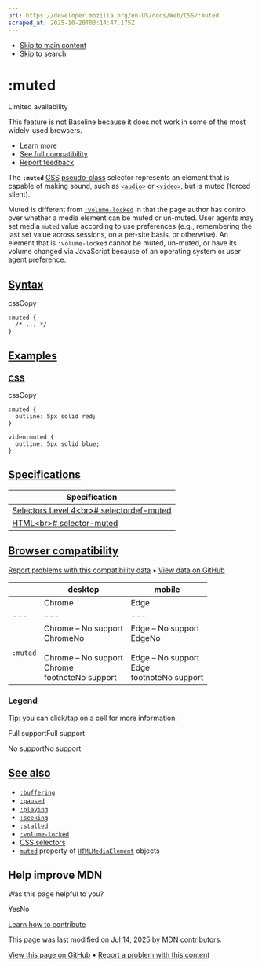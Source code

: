 ```yaml
---
url: https://developer.mozilla.org/en-US/docs/Web/CSS/:muted
scraped_at: 2025-10-20T03:14:47.175Z
---
```


- [Skip to main content](https://developer.mozilla.org/en-US/docs/Web/CSS/:muted#content)
- [Skip to search](https://developer.mozilla.org/en-US/docs/Web/CSS/:muted#search)

# :muted

Limited availability

This feature is not Baseline because it does not work in some of the most widely-used browsers.

- [Learn more](https://developer.mozilla.org/en-US/docs/Glossary/Baseline/Compatibility)
- [See full compatibility](https://developer.mozilla.org/en-US/docs/Web/CSS/:muted#browser_compatibility)
- [Report feedback](https://survey.alchemer.com/s3/7634825/MDN-baseline-feedback?page=%2Fen-US%2Fdocs%2FWeb%2FCSS%2F%3Amuted&level=not)

The **`:muted`** [CSS](https://developer.mozilla.org/en-US/docs/Web/CSS) [pseudo-class](https://developer.mozilla.org/en-US/docs/Web/CSS/Pseudo-classes) selector represents an element that is capable of making sound, such as [`<audio>`](https://developer.mozilla.org/en-US/docs/Web/HTML/Reference/Elements/audio) or [`<video>`](https://developer.mozilla.org/en-US/docs/Web/HTML/Reference/Elements/video), but is muted (forced silent).

Muted is different from [`:volume-locked`](https://developer.mozilla.org/en-US/docs/Web/CSS/:volume-locked) in that the page author has control over whether a media element can be muted or un-muted.
User agents may set media `muted` value according to use preferences (e.g., remembering the last set value across sessions, on a per-site basis, or otherwise).
An element that is `:volume-locked` cannot be muted, un-muted, or have its volume changed via JavaScript because of an operating system or user agent preference.

## [Syntax](https://developer.mozilla.org/en-US/docs/Web/CSS/:muted\#syntax)

cssCopy

```
:muted {
  /* ... */
}

```

## [Examples](https://developer.mozilla.org/en-US/docs/Web/CSS/:muted\#examples)

### [CSS](https://developer.mozilla.org/en-US/docs/Web/CSS/:muted\#css)

cssCopy

```
:muted {
  outline: 5px solid red;
}

video:muted {
  outline: 5px solid blue;
}

```

## [Specifications](https://developer.mozilla.org/en-US/docs/Web/CSS/:muted\#specifications)

| Specification |
| --- |
| [Selectors Level 4\<br>\# selectordef-muted](https://drafts.csswg.org/selectors/#selectordef-muted) |
| [HTML\<br>\# selector-muted](https://html.spec.whatwg.org/multipage/semantics-other.html#selector-muted) |

## [Browser compatibility](https://developer.mozilla.org/en-US/docs/Web/CSS/:muted\#browser_compatibility)

[Report problems with this compatibility data](https://developer.mozilla.org/en-US/docs/Web/CSS/:muted# "Report an issue with this compatibility data") •
[View data on GitHub](https://github.com/mdn/browser-compat-data/tree/main/css/selectors/muted.json "File: ⁨css/selectors/muted.json⁩")

|  | desktop | mobile |
| --- | --- | --- |
|  | Chrome | Edge | Firefox | Opera | Safari | Chrome Android | Firefox for Android | Opera Android | Safari on iOS | Samsung Internet | WebView Android | WebView on iOS |
| --- | --- | --- | --- | --- | --- | --- | --- | --- | --- | --- | --- | --- |
| `:muted` | Chrome – No support<br>ChromeNo<br> <br>Chrome – No support<br>Chrome<br>footnoteNo support | Edge – No support<br>EdgeNo<br> <br>Edge – No support<br>Edge<br>footnoteNo support | Firefox – No support<br>FirefoxNo<br> <br>Firefox – No support<br>Firefox<br>footnoteNo support | Opera – No support<br>OperaNo<br> <br>Opera – No support<br>Opera<br>footnoteNo support | Safari – Full support<br>Safari15.4<br>Safari – Full support<br>Safari15.4 (Release date: ⁨2022-03-14⁩)<br> <br>footnoteFull support | Chrome Android – No support<br>Chrome AndroidNo<br> <br>Chrome Android – No support<br>Chrome Android<br>footnoteNo support | Firefox for Android – No support<br>Firefox for AndroidNo<br> <br>Firefox for Android – No support<br>Firefox for Android<br>footnoteNo support | Opera Android – No support<br>Opera AndroidNo<br> <br>Opera Android – No support<br>Opera Android<br>footnoteNo support | Safari on iOS – Full support<br>Safari on iOS15.4<br>Safari on iOS – Full support<br>Safari on iOS15.4 (Release date: ⁨2022-03-14⁩)<br> <br>footnoteFull support | Samsung Internet – No support<br>Samsung InternetNo<br> <br>Samsung Internet – No support<br>Samsung Internet<br>footnoteNo support | WebView Android – No support<br>WebView AndroidNo<br> <br>WebView Android – No support<br>WebView Android<br>footnoteNo support | WebView on iOS – Full support<br>WebView on iOS15.4<br>WebView on iOS – Full support<br>WebView on iOS15.4 (Release date: ⁨2022-03-14⁩)<br> <br>footnoteFull support |

### Legend

Tip: you can click/tap on a cell for more information.


Full supportFull support

No supportNo support

## [See also](https://developer.mozilla.org/en-US/docs/Web/CSS/:muted\#see_also)

- [`:buffering`](https://developer.mozilla.org/en-US/docs/Web/CSS/:buffering)
- [`:paused`](https://developer.mozilla.org/en-US/docs/Web/CSS/:paused)
- [`:playing`](https://developer.mozilla.org/en-US/docs/Web/CSS/:playing)
- [`:seeking`](https://developer.mozilla.org/en-US/docs/Web/CSS/:seeking)
- [`:stalled`](https://developer.mozilla.org/en-US/docs/Web/CSS/:stalled)
- [`:volume-locked`](https://developer.mozilla.org/en-US/docs/Web/CSS/:volume-locked)
- [CSS selectors](https://developer.mozilla.org/en-US/docs/Web/CSS/CSS_selectors)
- [`muted`](https://developer.mozilla.org/en-US/docs/Web/API/HTMLMediaElement/muted) property of [`HTMLMediaElement`](https://developer.mozilla.org/en-US/docs/Web/API/HTMLMediaElement) objects

## Help improve MDN

Was this page helpful to you?

YesNo

[Learn how to contribute](https://developer.mozilla.org/en-US/docs/MDN/Community/Getting_started)

This page was last modified on ⁨Jul 14, 2025⁩ by [MDN contributors](https://developer.mozilla.org/en-US/docs/Web/CSS/:muted/contributors.txt).


[View this page on GitHub](https://github.com/mdn/content/blob/main/files/en-us/web/css/_colon_muted/index.md?plain=1 "Folder: ⁨en-us/web/css/_colon_muted⁩ (Opens in a new tab)") • [Report a problem with this content](https://github.com/mdn/content/issues/new?template=page-report.yml&mdn-url=https%3A%2F%2Fdeveloper.mozilla.org%2Fen-US%2Fdocs%2FWeb%2FCSS%2F%3Amuted&metadata=%3C%21--+Do+not+make+changes+below+this+line+--%3E%0A%3Cdetails%3E%0A%3Csummary%3EPage+report+details%3C%2Fsummary%3E%0A%0A*+Folder%3A+%60en-us%2Fweb%2Fcss%2F_colon_muted%60%0A*+MDN+URL%3A+https%3A%2F%2Fdeveloper.mozilla.org%2Fen-US%2Fdocs%2FWeb%2FCSS%2F%3Amuted%0A*+GitHub+URL%3A+https%3A%2F%2Fgithub.com%2Fmdn%2Fcontent%2Fblob%2Fmain%2Ffiles%2Fen-us%2Fweb%2Fcss%2F_colon_muted%2Findex.md%0A*+Last+commit%3A+https%3A%2F%2Fgithub.com%2Fmdn%2Fcontent%2Fcommit%2F0cc9980e3b21c83d1800a428bc402ae1865326b2%0A*+Document+last+modified%3A+2025-07-14T14%3A43%3A58.000Z%0A%0A%3C%2Fdetails%3E "This will take you to GitHub to file a new issue.")